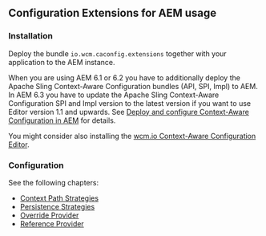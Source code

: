 ## Configuration Extensions for AEM usage

### Installation

Deploy the bundle `io.wcm.caconfig.extensions` together with your application to the AEM instance.

When you are using AEM 6.1 or 6.2 you have to additionally deploy the Apache Sling Context-Aware Configuration bundles (API, SPI, Impl) to AEM. In AEM 6.3 you have to update the Apache Sling Context-Aware Configuration SPI and Impl version to the latest version if you want to use Editor version 1.1 and upwards. See [Deploy and configure Context-Aware Configuration in AEM][deploy-configure-caconfig-in-aem] for details.

You might consider also installing the [wcm.io Context-Aware Configuration Editor][wcmio-caconfig-editor].


### Configuration

See the following chapters:

* [Context Path Strategies][context-path-strategies]
* [Persistence Strategies][persistence-strategies]
* [Override Provider][override-providers]
* [Reference Provider][reference-provider]


[deploy-configure-caconfig-in-aem]: http://wcm.io/caconfig/deploy-configure-caconfig-in-aem.html
[wcmio-caconfig-editor]: http://wcm.io/caconfig/editor/
[context-path-strategies]: context-path-strategies.html
[persistence-strategies]: persistence-strategies.html
[override-providers]: override-providers.html
[reference-provider]: reference-provider.html
